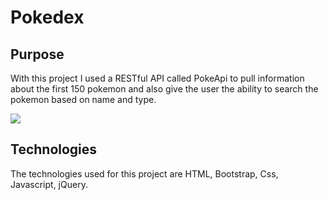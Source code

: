<h1>Pokedex</h1>

<h2>Purpose</h2>
<p>With this project I used a RESTful API called PokeApi to pull information about the first 150 pokemon and also give the user the ability to search the pokemon based on name and type.</p>

![](/users/mattmartinez/Desktop/Pokedex.gif)

<h2>Technologies</h2>
<p>The technologies used for this project are HTML, Bootstrap, Css, Javascript, jQuery.</p>